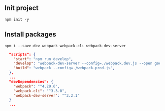 ## Init project
`npm init -y`

## Install packages
   
`npm i --save-dev webpack webpack-cli webpack-dev-server`

```json
  "scripts": {
    "start": "npm run develop",
    "develop": "webpack-dev-server --config=./webpack.dev.js --open google-chrome",
    "build": "webpack --config=./webpack.prod.js",
  },
  ...
  "devDependencies": {
    "webpack": "^4.29.6",
    "webpack-cli": "^3.3.0",
    "webpack-dev-server": "^3.2.1"
  }
  ...
```
